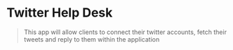 # Twitter Help Desk

>This app will allow clients to connect their twitter accounts, fetch their tweets and reply to them within the application

